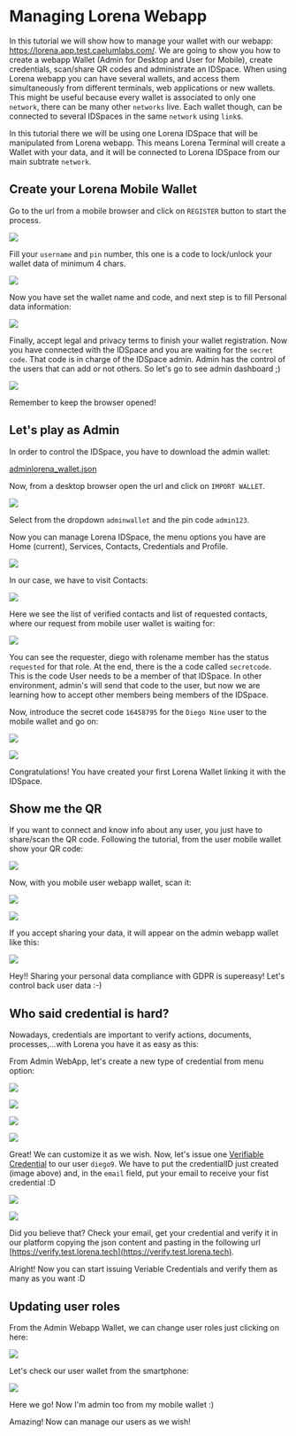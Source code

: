# Managing Lorena Webapp

In this tutorial we will show how to manage your wallet with our webapp: https://lorena.app.test.caelumlabs.com/. We are going to show you how to create a webapp Wallet (Admin for Desktop and User for Mobile), create credentials, scan/share  QR codes and administrate an IDSpace. When using Lorena webapp you can have several wallets, and access them simultaneously from different terminals, web applications or new wallets. This might be useful because every wallet is associated to only one `network`, there can be many other `networks` live. Each wallet though, can be connected to several IDSpaces in the same `network` using `link`s. 

In this tutorial there we will be using one Lorena IDSpace that will be manipulated from Lorena webapp. This means Lorena Terminal will create a Wallet with your data, and it will be connected to Lorena IDSpace from our main subtrate `network`.

## Create your Lorena Mobile Wallet

Go to the url from a mobile browser and click on `REGISTER` button to start the process. 

![](../images/tuto2/1.png)

Fill your `username` and `pin` number, this one is a code to lock/unlock your wallet data of minimum 4 chars.

![](../images/tuto2/2.png)

Now you have set the wallet name and code, and next step is to fill Personal data information:

![](../images/tuto2/3.png)

Finally, accept legal and privacy terms to finish your wallet registration. Now you have connected with the IDSpace and you are waiting for the `secret code`. That code is in charge of the IDSpace admin. Admin has the control of the users that can add or not others. So let's go to see admin dashboard ;)

![](../images/tuto2/4.png)

Remember to keep the browser opened!

## Let's play as Admin

In order to control the IDSpace, you have to download the admin wallet: 

[adminlorena_wallet.json](../images/adminlorena_wallet.json)

Now, from a desktop browser open the url and click on `IMPORT WALLET`.

![](../images/tuto2/4a.png)

Select from the dropdown `adminwallet` and the pin code `admin123`.

Now you can manage Lorena IDSpace, the menu options you have are Home (current), Services, Contacts, Credentials and Profile.

![](../images/tuto2/5.png)

In our case, we have to visit Contacts:

![](../images/tuto2/6.png)

Here we see the list of verified contacts and list of requested contacts, where our request from mobile user wallet is waiting for:

![](../images/tuto2/7.png)

You can see the requester, diego with rolename member has the status `requested` for that role. At the end, there is the a code called `secretcode`. This is the code User needs to be a member of that IDSpace. In other environment, admin's will send that code to the user, but now we are learning how to accept other members being members of the IDSpace.

Now, introduce the secret code `16458795` for the `Diego Nine` user to the mobile wallet and go on:

![](../images/tuto2/7.png)

![](../images/tuto2/8.png)

Congratulations! You have created your first Lorena Wallet linking it with the IDSpace.

## Show me the QR

If you want to connect and know info about any user, you just have to share/scan the QR code. Following the tutorial, from the user mobile wallet show your QR code:

![](../images/tuto2/9.png)

Now, with you mobile user webapp wallet, scan it:

![](../images/tuto2/11.png)

![](../images/tuto2/12.png)

If you accept sharing your data, it will appear on the admin webapp wallet like this:

![](../images/tuto2/13.png)

Hey!! Sharing your personal data compliance with GDPR is supereasy! Let's control back user data :-)


## Who said credential is hard?

Nowadays, credentials are important to verify actions, documents, processes,...with Lorena you have it as easy as this:

From Admin WebApp, let's create a new type of credential from menu option:

![](../images/tuto2/14.png)

![](../images/tuto2/15.png)

![](../images/tuto2/16.png)

![](../images/tuto2/17.png)

Great! We can customize it as we wish. Now, let's issue one [Verifiable Credential](../2_overview/credentials.md) to our user `diego9`. We have to put the credentialID just created (image above) and, in the `email` field, put your email to receive your fist credential :D

![](../images/tuto2/18.png)

![](../images/tuto2/19.png)

Did you believe that? Check your email, get your credential and verify it in our platform copying the json content and pasting in the following url [https://verify.test.lorena.tech](https://verify.test.lorena.tech).

Alright! Now you can start issuing Veriable Credentials and verify them as many as you want :D


## Updating user roles

From the Admin Webapp Wallet, we can change user roles just clicking on here:

![](../images/tuto2/20.png)

Let's check our user wallet from the smartphone:

![](../images/tuto2/21.png)

Here we go! Now I'm admin too from my mobile wallet :)

Amazing! Now can manage our users as we wish!